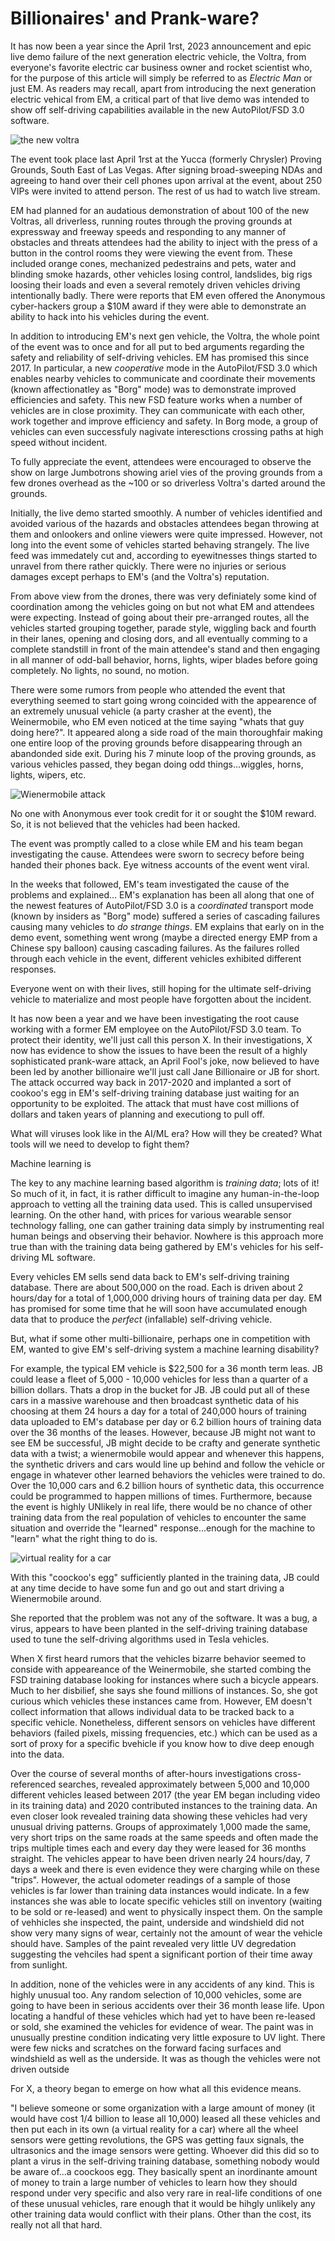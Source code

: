 # Billionaires' and Prank-ware?

It has now been a year since the April 1rst, 2023 announcement and epic live demo failure of the next generation electric vehicle, the Voltra, from everyone's favorite electric car business owner and rocket scientist who, for the purpose of this article will simply be referred to as *Electric Man* or just EM.
As readers may recall, apart from introducing the next generation electric vehical from EM, a critical part of that live demo was intended to show off self-driving capabilities available in the new AutoPilot/FSD 3.0 software.

![the new voltra](../../images/voltra.jpeg)

The event took place last April 1rst at the Yucca (formerly Chrysler) Proving Grounds, South East of Las Vegas.
After signing broad-sweeping NDAs and agreeing to hand over their cell phones upon arrival at the event, about 250 VIPs were invited to attend person.
The rest of us had to watch live stream.

EM had planned for an audatious demonstration of about 100 of the new Voltras, all driverless, running routes through the proving grounds at expressway and freeway speeds and responding to any manner of obstacles and threats attendees had the ability to inject with the press of a button in the control rooms they were viewing the event from.
These included orange cones, mechanized pedestrains and pets, water and blinding smoke hazards, other vehicles losing control, landslides, big rigs loosing their loads and even a several remotely driven vehicles driving intentionally badly.
There were reports that EM even offered the Anonymous cyber-hackers group a $10M award if they were able to demonstrate an ability to hack into his vehicles during the event.

In addition to introducing EM's next gen vehicle, the Voltra, the whole point of the event was to once and for all put to bed arguments regarding the safety and reliability of self-driving vehicles. 
EM has promised this since 2017.
In particular, a new *cooperative* mode in the AutoPilot/FSD 3.0 which enables nearby vehicles to communicate and coordinate their movements (known affectionatley as "Borg" mode) was to demonstrate improved efficiencies and safety.
This new FSD feature works when a number of vehicles are in close proximity.
They can communicate with each other, work together and improve efficiency and safety.
In Borg mode, a group of vehicles can even successfuly nagivate interesctions crossing paths at high speed without incident.

To fully appreciate the event, attendees were encouraged to observe the show on large Jumbotrons showing ariel vies of the proving grounds from a few drones overhead as the ~100 or so driverless Voltra's darted around the grounds.

Initially, the live demo started smoothly.
A number of vehicles identified and avoided various of the hazards and obstacles attendees began throwing at them and onlookers and online viewers were quite impressed.
However, not long into the event some of vehicles started behaving strangely.
The live feed was immedately cut and, according to eyewitnesses things started to unravel from there rather quickly.
There were no injuries or serious damages except perhaps to EM's (and the Voltra's) reputation.

From above view from the drones, there was very definiately some kind of coordination among the vehicles going on but not what EM and attendees were expecting. Instead of going about their pre-arranged routes, all the vehicles started grouping together, parade style, wiggling back and fourth in their lanes, opening and closing dors, and all eventually comming to a complete standstill in front of the main attendee's stand and then engaging in all manner of odd-ball behavior, horns, lights, wiper blades before going completely. No lights, no sound, no motion. 

There were some rumors from people who attended the event that everything seemed to start going wrong coincided with the appearence of an extremely unusual vehicle (a party crasher at the event), the Weinermobile, who EM even noticed at the time saying "whats that guy doing here?".
It appeared along a side road of the main thoroughfair making one entire loop of the proving grounds before disappearing through an abandonded side exit.
During his 7 minute loop of the proving grounds, as various vehicles passed, they began doing odd things...wiggles, horns, lights, wipers, etc.

![Wienermobile attack](../../images/wienermobile1.jpg)

No one with Anonymous ever took credit for it or sought the $10M reward.
So, it is not believed that the vehicles had been hacked.

The event was promptly called to a close while EM and his team began investigating the cause.
Attendees were sworn to secrecy before being handed their phones back.
Eye witness accounts of the event went viral.

In the weeks that followed, EM's team investigated the cause of the problems and explained...
EM's explanation has been all along that one of the newest features of AutoPilot/FSD 3.0 is a *coordinated* transport mode (known by insiders as "Borg" mode) suffered a series of cascading failures causing many vehicles to *do strange things*.
EM explains that early on in the demo event, something went wrong (maybe a directed energy EMP from a Chinese spy balloon) causing cascading failures.
As the failures rolled through each vehicle in the event, different vehicles exhibited different responses.

Everyone went on with their lives, still hoping for the ultimate self-driving vehicle to materialize and most people have forgotten about the incident.

It has now been a year and we have been investigating the root cause working with a former EM employee on the AutoPilot/FSD 3.0 team.
To protect their identity, we'll just call this person X.
In their investigations, X now has evidence to show the issues to have been the result of a highly sophisticated prank-ware attack, an April Fool's joke, now believed to have been led by another billionaire we'll just call Jane Billionaire or JB for short.
The attack occurred way back in 2017-2020 and implanted a sort of cookoo's egg in EM's self-driving training database just waiting for an opportunity to be exploited.
The attack that must have cost millions of dollars and taken years of planning and executiong to pull off.

What will viruses look like in the AI/ML era? How will they be created?
What tools will we need to develop to fight them?

Machine learning is 

The key to any machine learning based algorithm is *training data*; lots of it! So
much of it, in fact, it is rather difficult to imagine any human-in-the-loop approach
to vetting all the training data used. This is called unsupervised learning.
On the other hand, with prices for various wearable
sensor technology falling, one can gather training data simply by instrumenting real
human beings and observing their behavior. Nowhere is this approach more true than
with the training data being gathered by EM's vehicles for his self-driving ML software.

Every vehicles EM sells send data back to EM's self-driving training database.
There are about 500,000 on the road. Each is driven about 2 hours/day for
a total of 1,000,000 driving hours of training data per day. EM has promised for some time that
he will soon have accumulated enough data that to produce the *perfect* (infallable) self-driving vehicle.

But, what if some other multi-billionaire, perhaps one in competition with EM,
wanted to give EM's self-driving system a machine learning disability?

For example, the typical EM vehicle is $22,500 for a 36 month term leas. JB could lease a fleet
of 5,000 - 10,000 vehicles for less than a quarter of a billion dollars. Thats a drop in
the bucket for JB. JB could put all of these cars in a massive warehouse and then
broadcast synthetic data of his choosing at them 24 hours a day for a total of 240,000
hours of training data uploaded to EM's database per day or 6.2 billion hours of training data
over the 36 months of the leases. However, because JB might not want to
see EM be successful, JB might decide to be crafty and generate synthetic data with
a twist; a wienermobile would appear 
and whenever this happens, the synthetic drivers and cars would line up behind and
follow the vehicle or engage in whatever other learned behaviors the vehicles were trained to do.
Over the 10,000 cars and 6.2 billion hours of
synthetic data, this occurrence could be programmed to happen millions of times.
Furthermore, because the event is highly UNlikely in real life, there would be no chance
of other training data from the real population of vehicles to encounter the same situation
and override the "learned" response...enough for the machine to "learn" what the right thing
to do is. 

![virtual reality for a car](../../images/car_virtual_reality2.jpeg)

With this "coockoo's egg" sufficiently planted in the training data, JB could at any time
decide to have some fun and go out and start driving a Wienermobile around.

She reported that the problem was not any of the software.
It was a bug, a virus, appears to have been planted in the self-driving training database used to tune the self-driving algorithms used in Tesla vehicles.

When X first heard rumors that the vehicles bizarre behavior seemed to conside with appeareance of the Weinermobile, she started combing the FSD training database looking for instances where such a bicycle appears.
Much to her disbilief, she says she found millions of instances.
So, she got curious which vehicles these instances came from.
However, EM doesn't collect information that allows individual data to be tracked back to a specific vehicle.
Nonetheless, different sensors on vehicles have different behaviors (failed pixels, missing frequencies, etc.) which can be used as a sort of proxy for a specific bvehicle if you know how to dive deep enough into the data.

Over the course of several months of after-hours investigations cross-referenced searches, revealed approximately between 5,000 and 10,000 different vehicles leased between 2017 (the year EM began including video in its training data) and 2020 contributed instances to the training data.
An even closer look revealed training data showing these vehicles had very unusual driving patterns.
Groups of approximately 1,000 made the same, very short trips on the same roads at the same speeds and often made the trips multiple times each and every day they were leased for 36 months straight.
The vehicles appear to have been driven nearly 24 hours/day, 7 days a week and there is even evidence they were charging while on these "trips".
However, the actual odometer readings of a sample of those vehicles is far lower than training data instances would indicate.
In a few instances she was able to locate specific vehicles still on inventory (waiting to be sold or re-leased) and went to physically inspect them.
On the sample of vehhicles she inspected, the paint, underside and windshield did not show very many signs of wear, certainly not the amount of wear the vehicle should have. Samples of the paint revealed very little UV degredation suggesting the vehciles had spent a significant portion of their time away from sunlight.

In addition, none of the vehicles were in any accidents of any kind.
This is highly unusual too.
Any random selection of 10,000 vehicles, some are going to have been in serious accidents over their 36 month lease life.
Upon locating a handful of these vehicles which had yet to have been re-leased or sold, she examined the vehicles for evidence of wear.
The paint was in unusually prestine condition indicating very little exposure to UV light.
There were few nicks and scratches on the forward facing surfaces and windshield as well as the underside.
It was as though the vehicles were not driven outside

For X, a theory began to emerge on how what all this evidence means.

"I believe someone or some organization with a large amount of money (it would have cost 1/4 billion to lease all 10,000) leased all these vehicles and then put each in its own (a virtual reality for a car) where all the wheel sensors were getting revolutions, the GPS was getting faux signals, the ultrasonics and the image sensors were getting.
Whoever did this did so to plant a virus in the self-driving training database, something nobody would be aware of...a coockoos egg.
They basically spent an inordinante amount of money to train a large number of vehicles to learn how they should respond under very specific and also very rare in real-life conditions of one of these unusual vehicles, rare enough that it would be hihgly unlikely any other training data would conflict with their plans.
Other than the cost, its really not all that hard.
